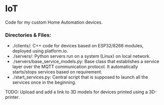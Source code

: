 # IoT

Code for my custom Home Automation devices.

### Directories & Files:

- ./clients/: C++ code for devices based on ESP32/8266 modules, deployed using platform.io.
- ./servers/: Python servers run on a system (Linux) on local network.
- ./servers/base_service_models.py: Base class that establishes a service layer over the MQTT communication protocol. It automatically starts/stops services based on requirement.
- ./start_services.py: Central script that is supposed to launch all the services once in the beginning.

TODO: Upload and add a link to 3D models for devices printed using a 3D-printer.
